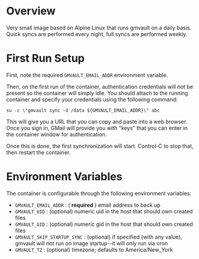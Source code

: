 # Overview
Very small image based on Alpine Linux that runs gmvault on a daily basis.
Quick syncs are performed every night, full syncs are performed weekly.

# First Run Setup
First, note the required `GMVAULT_EMAIL_ADDR` environment variable.

Then, on the first run of the container, authentication credentials will not be present so the container will simply idle.
You should attach to the running container and specify your credentials using the following command:

    su -c \"gmvault sync -d /data ${GMVAULT_EMAIL_ADDR}\" abc

This will give you a URL that you can copy and paste into a web browser. Once you sign in, GMail will provide you with
"keys" that you can enter in the container window for authentication.

Once this is done, the first synchronization will start. Control-C to stop that, then restart the container.

# Environment Variables
The container is configurable through the following environment variables:

* `GMVAULT_EMAIL_ADDR` : ( **required** ) email address to back up
* `GMVAULT_UID` : (optional) numeric uid in the host that should own created files
* `GMVAULT_GID` : (optional) numeric gid in the host that should own created files
* `GMVAULT_SKIP_STARTUP_SYNC` : (optional) if specified (with any value), gmvault will not run on image startup--it will only run via cron
* `GMVAULT_TZ` : (optional) timezone; defaults to America/New_York

